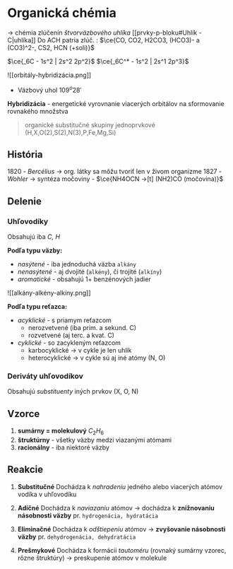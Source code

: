 # Organická chémia
-> chémia zlúčenín *štvorväzbového uhlíka* [[prvky-p-bloku#Uhlík - C|uhlíka]]
Do ACH patria zlúč. : $\ce{CO, CO2, H2CO3, (HCO3)- a (CO3)^2-, CS2, HCN (+soli)}$

$\ce{_6C - 1s^2 | 2s^2 2p^2}$
$\ce{_6C^* - 1s^2 | 2s^1 2p^3}$

![[orbitály-hybridizácia.png]]
- Väzbový uhol $109^o28'$

**Hybridizácia** - energetické vyrovnanie viacerých orbitálov na sformovanie rovnakého množstva

> organické substitučné skupiny jednoprvkové (H,X,O(2),S(2),N(3),P,Fe,Mg,Si)

## História
1820 - *Bercélius* -> org. látky sa môžu tvoriť len v živom organizme
1827 - *Wohler* -> syntéza močoviny - $\ce{NH4OCN ->[t] (NH2)CO (močovina)}$

## Delenie
### Uhľovodíky
Obsahujú iba *C, H*

**Podľa typu väzby:**
- *nasýtené* - iba jednoduchá väzba `alkány`
- *nenasýtené* - aj dvojité (`alkény`), či trojité (`alkíny`)
- *aromatické* - obsahujú 1+ benzénových jadier

![[alkány-alkény-alkíny.png]]

**Podľa typu reťazca:**
- *acyklické* - s priamym reťazcom
	- nerozvetvené (iba prim. a sekund. C)
	- rozvetvené (aj terc. a kvat. C)
- *cyklické* - so zacykleným reťazcom
	- karbocyklické -> v cykle je len uhlík
	- heterocyklické -> v cykle sú aj iné atómy (N, O)


### Deriváty uhľovodíkov
Obsahujú *substituenty* iných prvkov (X, O, N)

## Vzorce
1. **sumárny = molekulový** $C_2H_6$
2. **štruktúrny** - všetky väzby medzi viazanými atómami
3. **racionálny** - iba niektoré väzby

## Reakcie
1. **Substitučné**
Dochádza k *nahradeniu* jedného alebo viacerých atómov vodíka v uhľovodíku

2. **Adíčné**
Dochádza k *naviazaniu* atómov -> dochádza k **znižnovaniu násobnosti väzby**
pr. `hydrogenácia, hydratácia`

3. **Eliminačné**
Dochádza k *odštiepeniu* atómov -> **zvyšovanie násobnosti väzby**
pr. `dehydrogenácia, dehydratácia`

4. **Prešmykové**
Dochádza k formácii *tautoméru* (rovnaký sumárny vzorec, rôzne štruktúry)
-> preskupenie atómov v molekule